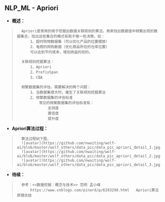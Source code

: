 ## NLP_ML - Apriori
- **概述：**
>       Apriori是常用的用于挖掘出数据关联规则的算法，用来找出数据值中频繁出现的数据集合，找出这些集合的模式有助于做一些决策。如：
>           1、超时购物数据集（可以优化产品的位置摆放）
>           2、电商的网购数据（优化商品所在的仓库位置）
>           可以达到节约成本，增加效益的目的。
>
>       关联规则挖掘算法：
>           1、Apriori
>           2、PrefixSpan
>           3、CBA
>
>       频繁数据集的评估，需要解决的两个问题：
>           1、当数据集很大时，催生了关联规则挖掘算法
>           2、频繁数据集的评估标准
>               常见的频繁数据集的评估标准有：
>                   支持度
>                   置信度
>                   提升度
>

- **Apriori算法过程：**
>       算法过程如下图，
>       ![avatar](https://github.com/nwaiting/wolf-ai/blob/master/wolf_others/data_pic/data_pic_apriori_detail_1.jpg)
>       ![avatar](https://github.com/nwaiting/wolf-ai/blob/master/wolf_others/data_pic/data_pic_apriori_detail_2.jpg)
>       ![avatar](https://github.com/nwaiting/wolf-ai/blob/master/wolf_others/data_pic/data_pic_apriori_detail_3.jpg)
>
>
>
>
>
>

- **待续：**
>       参考：<<数据挖掘：概念与技术>> 范明 孟小峰
>           https://www.cnblogs.com/pinard/p/6293298.html   Apriori算法原理总结
>
>
>
>
>
>
>
>
>
>
>
>
>
>
>
